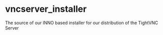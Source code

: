 # vncserver_installer
The source of our INNO based installer for our distribution of the TightVNC Server
